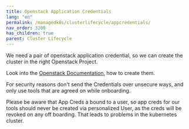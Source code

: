 ```yaml
---
title: Openstack Application Credentials
lang: "en"
permalink: /managedk8s/clusterlifecycle/appcredentials/
nav_order: 3200
has_children: true
parent: Cluster Lifecycle
---
```


We need a pair of openstack application credential, so we can create the cluster in the right Openstack Project.

Look into the [Openstack Documentation](/optimist/specs/application_credentials/), how to create them.

For security reasons don't send the Credentials over unsecure ways, and only use tools that are agreed on while onboarding.

Please be aware that App Creds a bound to a user, so app creds for our tools should never be created via personalized User, as the creds will be revoked on any off boarding.
That leads to problems in the kubernetes cluster.
